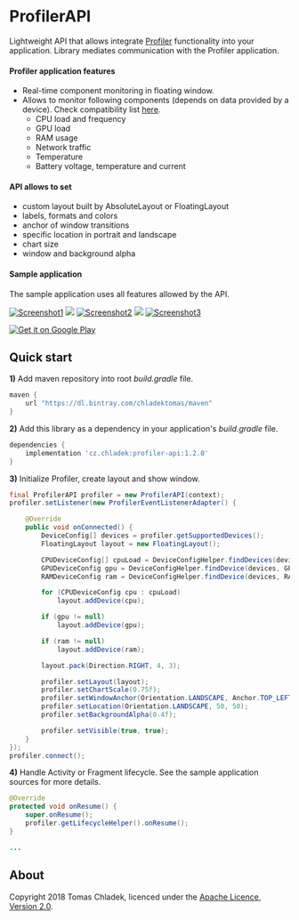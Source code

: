 # ProfilerAPI

Lightweight API that allows integrate [Profiler](https://play.google.com/store/apps/details?id=cz.chladek.profiler) functionality into your application. Library mediates communication with the Profiler application.

#### Profiler application features
* Real-time component monitoring in floating window.
* Allows to monitor following components (depends on data provided by a device). Check compatibility list [here](https://profiler.chladektomas.eu/app/devices).
    * CPU load and frequency
    * GPU load
    * RAM usage
    * Network traffic
    * Temperature
    * Battery voltage, temperature and current

#### API allows to set
* custom layout built by AbsoluteLayout or FloatingLayout
* labels, formats and colors
* anchor of window transitions
* specific location in portrait and landscape
* chart size
* window and background alpha

#### Sample application

The sample application uses all features allowed by the API.

[![Screenshot1](http://postimg.cz/images/xWMNt.png)](http://postimg.cz/images/xWj64.png) ![](http://postimg.cz/images/xWv2B.png) [![Screenshot2](http://postimg.cz/images/xWSPY.png)](http://postimg.cz/images/xWqdJ.png) ![](http://postimg.cz/images/xWv2B.png) [![Screenshot3](http://postimg.cz/images/xWiQa.png)](http://postimg.cz/images/xWaKi.png)

[![Get it on Google Play](http://www.postimg.cz/images/xW3yA.png)](https://play.google.com/store/apps/details?id=cz.chladek.profiler.api.example)

## Quick start

**1)** Add maven repository into root *build.gradle* file.

```gradle
maven {
    url "https://dl.bintray.com/chladektomas/maven"
}
```

**2)** Add this library as a dependency in your application's *build.gradle* file.

```gradle
dependencies {
    implementation 'cz.chladek:profiler-api:1.2.0'
}
```

**3)** Initialize Profiler, create layout and show window.

```java
final ProfilerAPI profiler = new ProfilerAPI(context);
profiler.setListener(new ProfilerEventListenerAdapter() {

    @Override
    public void onConnected() {
        DeviceConfig[] devices = profiler.getSupportedDevices();
        FloatingLayout layout = new FloatingLayout();

        CPUDeviceConfig[] cpuLoad = DeviceConfigHelper.findDevices(devices, CPUDeviceConfig.class, device -> device.getMode() == Mode.LOAD);
        GPUDeviceConfig gpu = DeviceConfigHelper.findDevice(devices, GPUDeviceConfig.class);
        RAMDeviceConfig ram = DeviceConfigHelper.findDevice(devices, RAMDeviceConfig.class);

        for (CPUDeviceConfig cpu : cpuLoad)
            layout.addDevice(cpu);

        if (gpu != null)
            layout.addDevice(gpu);

        if (ram != null)
            layout.addDevice(ram);

        layout.pack(Direction.RIGHT, 4, 3);

        profiler.setLayout(layout);
        profiler.setChartScale(0.75f);
        profiler.setWindowAnchor(Orientation.LANDSCAPE, Anchor.TOP_LEFT);
        profiler.setLocation(Orientation.LANDSCAPE, 50, 50);
        profiler.setBackgroundAlpha(0.4f);

        profiler.setVisible(true, true);
    }
});
profiler.connect();
```

**4)** Handle Activity or Fragment lifecycle. See the sample application sources for more details.

```java
@Override
protected void onResume() {
    super.onResume();
    profiler.getLifecycleHelper().onResume();
}

...
```

## About

Copyright 2018 Tomas Chladek, licenced under the [Apache Licence, Version 2.0](LICENCE.txt).